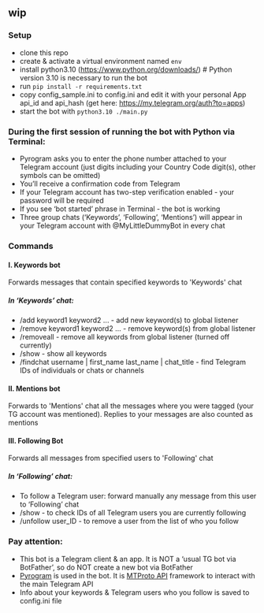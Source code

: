 ## wip

### Setup
- clone this repo
- create & activate a virtual environment named `env`
- install python3.10 (https://www.python.org/downloads/) # Python version 3.10 is necessary to run the bot 
- run `pip install -r requirements.txt`
- copy config_sample.ini to config.ini and edit it with your personal App api_id and api_hash (get here: https://my.telegram.org/auth?to=apps)
- start the bot with `python3.10 ./main.py`

### During the first session of running the bot with Python via Terminal:
- Pyrogram asks you to enter the phone number attached to your Telegram account (just digits including your Country Code digit(s), other symbols can be omitted)
- You’ll receive a confirmation code from Telegram
- If your Telegram account has two-step verification enabled - your password will be required 
- If you see ‘bot started’ phrase in Terminal - the bot is working 
- Three group chats (‘Keywords’, ‘Following’, ‘Mentions’) will appear in your Telegram account with @MyLittleDummyBot in every chat  

### Commands
#### I. Keywords bot
Forwards messages that contain specified keywords to 'Keywords' chat  
##### In ‘Keywords’ chat:
- /add keyword1 keyword2 ... - add new keyword(s) to global listener
- /remove keyword1 keyword2 ... - remove keyword(s) from global listener
- /removeall - remove all keywords from global listener (turned off currently)
- /show - show all keywords
- /findchat username | first_name last_name | chat_title - find Telegram IDs of individuals or chats or channels   

#### II. Mentions bot
Forwards to 'Mentions' chat all the messages where you were tagged (your TG account was mentioned). Replies to your messages are also counted as mentions 

#### III. Following Bot
Forwards all messages from specified users to 'Following' chat  
##### In ‘Following’ chat:
- To follow a Telegram user: forward manually any message from this user to ‘Following’ chat
- /show - to check IDs of all Telegram users you are currently following
- /unfollow user_ID - to remove a user from the list of who you follow

### Pay attention:
- This bot is a Telegram client & an app. It is NOT a ‘usual TG bot via BotFather’, so do NOT create a new bot via BotFather 
- [Pyrogram](https://docs.pyrogram.org/) is used in the bot. It is [MTProto API](https://docs.pyrogram.org/topics/mtproto-vs-botapi) framework to interact with the main Telegram API 
- Info about your keywords & Telegram users who you follow is saved to config.ini file 
